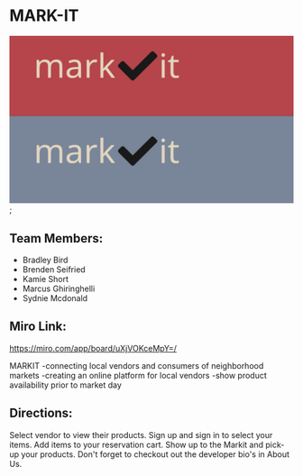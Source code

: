 # MARK-IT
![mark-it team logo](./assets/MARKit_Logo.png);

## Team Members:
- Bradley Bird
- Brenden Seifried
- Kamie Short
- Marcus Ghiringhelli
- Sydnie Mcdonald

## Miro Link:

https://miro.com/app/board/uXjVOKceMpY=/

MARKIT
-connecting local vendors and consumers of neighborhood markets
-creating an online platform for local vendors
-show product availability prior to market day

## Directions:

Select vendor to view their products.
Sign up and sign in to select your items.
Add items to your reservation cart.
Show up to the Markit and pick-up your products.
Don't forget to checkout out the developer bio's in About Us.
